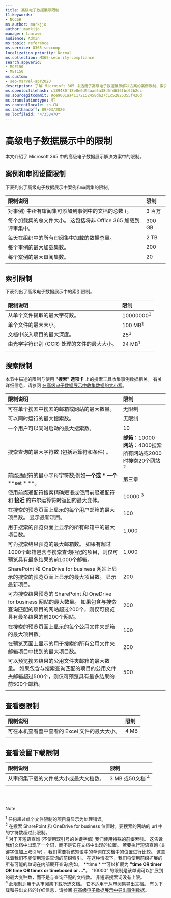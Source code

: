 ```yaml
---
title: 高级电子数据展示限制
f1.keywords:
- NOCSH
ms.author: markjjo
author: markjjo
manager: laurawi
audience: Admin
ms.topic: reference
ms.service: O365-seccomp
localization_priority: Normal
ms.collection: M365-security-compliance
search.appverid:
- MOE150
- MET150
ms.custom:
- seo-marvel-apr2020
description: 了解 Microsoft 365 中适用于高级电子数据展示解决方案的案例限制、索引限制和搜索限制。
ms.openlocfilehash: c139480f18e0e6d94aae5a38d5fd636fbc62b2dc
ms.sourcegitcommit: 9ce9001aa41172152458da27c1c52825355f426d
ms.translationtype: MT
ms.contentlocale: zh-CN
ms.lasthandoff: 09/03/2020
ms.locfileid: "47358470"
---
```

# <a name="limits-in-advanced-ediscovery"></a>高级电子数据展示中的限制

本文介绍了 Microsoft 365 中的高级电子数据展示解决方案中的限制。

## <a name="case-and-review-set-limits"></a>案例和审阅设置限制

下表列出了高级电子数据展示中案例和审阅集的限制。

|**限制说明**|**限制**|
|:-----|:-----|
|对事例) 中所有审阅集可添加到事例中的文档的总数 (。  <br/> |3 百万 <br/> |
|每个加载集的总文件大小。 这包括将非 Office 365 加载到评审集中。  <br/> |300 GB <br/> |
|每天在组织中的所有审阅集中加载的数据总量。<br/> |2 TB <br/> |
|每个事例的最大加载集数。  <br/> |200 <br/> |
|每个案例的最大审阅集数。  <br/> |20 <br/> |
|||

## <a name="indexing-limits"></a>索引限制

下表列出了高级电子数据展示中的索引限制。

|**限制说明**|**限制**|
  |:-----|:-----|
  |从单个文件提取的最大字符数。  <br/> |10000000<sup>1</sup> <br/> |
  |单个文件的最大大小。   <br/> |100 MB<sup>1</sup> <br/> |
  |文档中嵌入项目的最大深度。  <br/> |25<sup>1</sup> <br/> |
  |由光学字符识别 (OCR) 处理的文件的最大大小。  <br/> |24 MB<sup>1</sup> <br/> |  
|||

## <a name="search-limits"></a>搜索限制

本节中描述的限制与使用 **"搜索" 选项卡** 上的搜索工具收集事例数据相关。 有关详细信息，请参阅 [在高级电子数据展示中收集数据的大小写](collecting-data-for-ediscovery.md)。

|**限制说明**|**限制**|
|:-----|:-----|
|可在单个搜索中搜索的邮箱或网站的最大数量。  <br/> |无限制  <br/> |
|可以同时运行的最大搜索数。  <br/> |无限制  <br/> | 
|一个用户可以同时启动的最大搜索数。  <br/> |10    <br/> | 
|搜索查询的最大字符数 (包括运算符和条件) 。  <br/> |**邮箱**：10000<br/>**网站**：4000搜索所有网站或2000时搜索20个网站 <sup>2</sup> <br/> |
|前缀通配符的最小字母字符数;例如**一个或 \* 一个** **set \* **。 <br/> |第三章  <br/> |  
|使用前缀通配符搜索精确短语或使用前缀通配符和 **接近** 的布尔运算符时返回的最大变体。  <br/> |10000 <sup>3</sup> <br/> |
|在搜索的预览页面上显示的每个用户邮箱的最大项目数。 显示最新项目。   <br/> |100  <br/> |
|用于搜索的预览页面上显示的所有邮箱中的最大项目数。  <br/> |1,000  <br/> |
|可为搜索结果预览的最大邮箱数。  如果有超过1000个邮箱包含与搜索查询匹配的项目，则仅可预览具有最多结果的前1000个邮箱。<br/> |1,000  <br/> |
|SharePoint 和 OneDrive for business 网站上显示的搜索的预览页面上显示的最大项目数。 显示最新项目。  <br/> |200  <br/> |
|可为搜索结果预览的 SharePoint 和 OneDrive for business 网站的最大数量。 如果包含与搜索查询匹配的项目的网站超过200个，则仅可预览具有最多结果的前200个网站。  <br/> |200  <br/> |
|在搜索的预览页面上显示的每个公用文件夹邮箱的最大项目数。  <br/> |100  <br/> |
|在预览页面上显示的用于搜索的所有公用文件夹邮箱项目中找到的最大项目数。  <br/> |200  <br/> |
|可以预览搜索结果的公用文件夹邮箱的最大数量。 如果包含与搜索查询匹配的项目的公用文件夹邮箱超过500个，则仅可预览具有最多结果的前500个邮箱。  <br/> |500  <br/> |
|||

## <a name="viewer-limits"></a>查看器限制

|**限制说明**|**限制**|
  |:-----|:-----|
  |可在本机查看器中查看的 Excel 文件的最大大小。  <br/> |4 MB  <br/> |
|||

## <a name="review-set-download-limits"></a>查看设置下载限制

|**限制说明**|**限制**|
|:-----|:-----|
|从审阅集下载的文件总大小或最大文档数。  <br/> |3 MB 或50文档 <sup>4</sup>|
|||

<br/>
<br/>

> [!NOTE]
> <sup>1</sup> 任何超过单个文件限制的项目将显示为处理错误。<br/>
> <sup>2</sup> 在搜索 SharePoint 和 OneDrive for business 位置时，要搜索的网站的 url 中的字符数超过此限制。<br/>
> <sup>3</sup> 对于非短语查询 (不使用双引号的关键字值) 我们使用特殊的前缀索引。 这告诉我们文档中出现了一个词，而不是它在文档中出现的位置。 若要执行短语查询 (关键字值加上双引号) ，我们需要将该短语中的单词在文档中的位置进行比较。 这意味着我们不能使用短语查询的前缀索引。 在这种情况下，我们将使用前缀扩展的所有可能的单词在内部展开查询;例如， **time \* **可以扩展为 **"time OR timer OR time OR timex or timeboxed or ..."**。 "10000" 的限制是该单词可以扩展到的最大变种数，而不是与查询匹配的文档数。 非短语搜索词没有上限。<br/>
> <sup>4</sup> 此限制适用于从审阅集下载所选文档。 它不适用于从审阅集导出文档。 有关下载和导出文档的详细信息，请参阅 [在高级电子数据展示中导出事例数据](exporting-data-ediscover20.md)。 <br/>

